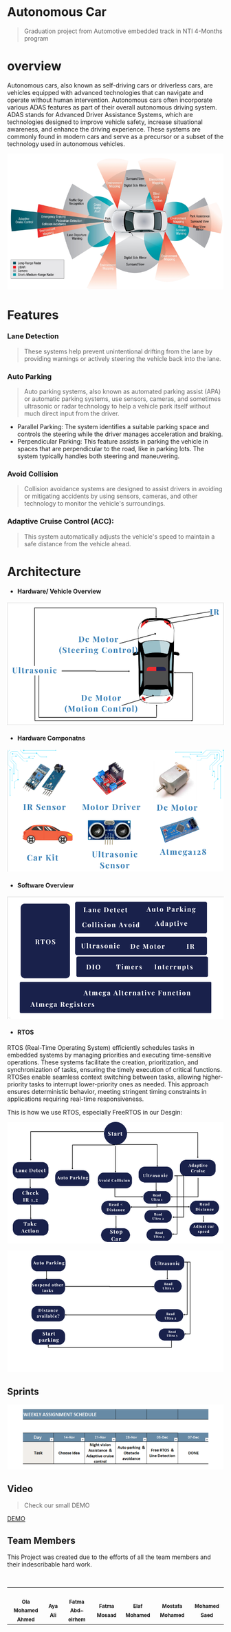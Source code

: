 # Autonomous Car

>  Graduation project from Automotive embedded track in NTI 4-Months program 

# overview 
Autonomous cars, also known as self-driving cars or driverless cars, are vehicles equipped with advanced technologies that can navigate and operate without human intervention. Autonomous cars often incorporate various ADAS features as part of their overall autonomous driving system. ADAS stands for Advanced Driver Assistance Systems, which are technologies designed to improve vehicle safety, increase situational awareness, and enhance the driving experience. These systems are commonly found in modern cars and serve as a precursor or a subset of the technology used in autonomous vehicles.

![Autonoumouscar.png](https://github.com/Ola-Mohamed/Autonomous-Car-/blob/main/Media/Autonomous%20car.png)

# Features
 ### Lane Detection
 > These systems help prevent unintentional drifting from the lane by providing warnings or actively steering the vehicle back into the lane.

 ### Auto Parking
 > Auto parking systems, also known as automated parking assist (APA) or automatic parking systems, use sensors, cameras, and sometimes ultrasonic or radar technology to help a vehicle park itself without much direct input from the driver.
  - Parallel Parking: The system identifies a suitable parking space and controls the steering while the driver manages acceleration and braking.
  - Perpendicular Parking: This feature assists in parking the vehicle in spaces that are perpendicular to the road, like in parking lots. The system typically handles both steering and maneuvering.

 ### Avoid Collision 
 > Collision avoidance systems are designed to assist drivers in avoiding or mitigating accidents by using sensors, cameras, and other technology to monitor the vehicle's surroundings.
 ### Adaptive Cruise Control (ACC): 
 >  This system automatically adjusts the vehicle's speed to maintain a safe distance from the vehicle ahead.

# Architecture 
 - #### Hardware/ Vehicle Overview
![view.png](https://github.com/Ola-Mohamed/Autonomous-Car-/blob/main/Media/view.png)

- #### Hardware Componatns 
![Hardware.png](https://github.com/Ola-Mohamed/Autonomous-Car-/blob/main/Media/componatns.png)

- #### Software Overview
![software.png](https://github.com/Ola-Mohamed/Autonomous-Car-/blob/main/Media/Software.png)

- #### RTOS
  
RTOS (Real-Time Operating System) efficiently schedules tasks in embedded systems by managing priorities and executing time-sensitive operations. These systems facilitate the creation, prioritization, and synchronization of tasks, ensuring the timely execution of critical functions. RTOSes enable seamless context switching between tasks, allowing higher-priority tasks to interrupt lower-priority ones as needed. This approach ensures deterministic behavior, meeting stringent timing constraints in applications requiring real-time responsiveness.

This is how we use RTOS, especially FreeRTOS in our Desgin:

![RTOS1.png](https://github.com/Ola-Mohamed/Autonomous-Car-/blob/main/Media/Rtos1.png)

![RTOS2.png](https://github.com/Ola-Mohamed/Autonomous-Car-/blob/main/Media/Rtos2.png)

## Sprints 

![sprints](https://github.com/Ola-Mohamed/Autonomous-Car-/blob/main/Media/Sprints.png)

## Video 
>  Check our small DEMO

 [DEMO](https://github.com/Ola-Mohamed/Autonomous-Car-/blob/main/NtiGP_(Final).mp4)
## Team Members

This Project was created due to the efforts of all the team members and their indescribable hard work.

<table>
  <tr>
     <td align="center"><a href="https://github.com/Ola-Mohamed"><img src="https://avatars.githubusercontent.com/u/66176966?v=4" width="100px;" alt=""/><br /><sub><b>Ola Mohamed Ahmed</b></sub></a><br /></td>
    <td align="center"><a href="https://github.com/aya-ali-99"><img src="https://avatars.githubusercontent.com/u/146674890?v=4" width="100px;" alt=""/><br /><sub><b>Aya Ali </b></sub></a><br /></td>
    <td align="center"><a href="https://github.com/fatmaeltaha"><img src="https://avatars.githubusercontent.com/u/148214527?v=4" width="100px;" alt=""/><br /><sub><b>Fatma Abd-elrhem</b></sub></a><br /></td>
    <td align="center"><a href="https://github.com/Fatma-mosaad"><img src="https://avatars.githubusercontent.com/u/142949799?v=4" width="100px;" alt=""/><br /><sub><b>Fatma Mosaad</b></sub></a><br /></td>
    <td align="center"><a href="https://github.com/elaf76"><img src="https://avatars.githubusercontent.com/u/148910937?v=4" width="100px;" alt=""/><br /><sub><b>Elaf Mohamed</b></sub></a><br /></td>
    <td align="center"><a href="https://github.com/Mostafa-1997"><img src="https://avatars.githubusercontent.com/u/131954621?v=4" width="100px;" alt=""/><br /><sub><b>Mostafa Mohamed</b></sub></a><br /></td>
     <td align="center"><a href="https://github.com/MohamedSaad71"><img src="https://avatars.githubusercontent.com/u/139966856?v=4" width="100px;" alt=""/><br /><sub><b>Mohamed Saed </b></sub></a><br /></td>
    </a><br /></td>
    </tr>
</table>
 
